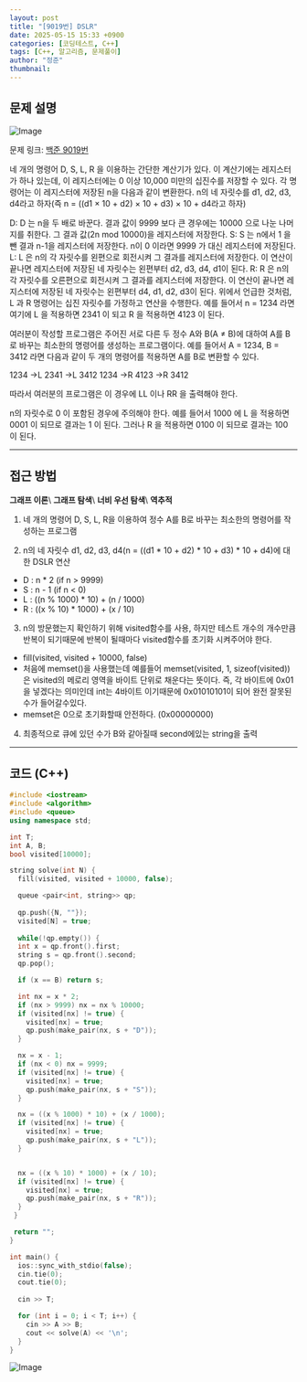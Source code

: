 ```yaml
---
layout: post
title: "[9019번] DSLR"
date: 2025-05-15 15:33 +0900
categories: [코딩테스트, C++]
tags: [C++, 알고리즘, 문제풀이]
author: "정준"
thumbnail: 
---
```


## 문제 설명

![Image](https://github.com/user-attachments/assets/0d306326-dc4e-4943-a2d8-3f5f85a997e0)

문제 링크: [백준 9019번](https://www.acmicpc.net/problem/9019)

네 개의 명령어 D, S, L, R 을 이용하는 간단한 계산기가 있다. 이 계산기에는 레지스터가 하나 있는데, 이 레지스터에는 0 이상 10,000 미만의 십진수를 저장할 수 있다. 각 명령어는 이 레지스터에 저장된 n을 다음과 같이 변환한다. n의 네 자릿수를 d1, d2, d3, d4라고 하자(즉 n = ((d1 × 10 + d2) × 10 + d3) × 10 + d4라고 하자)

D: D 는 n을 두 배로 바꾼다. 결과 값이 9999 보다 큰 경우에는 10000 으로 나눈 나머지를 취한다. 그 결과 값(2n mod 10000)을 레지스터에 저장한다.
S: S 는 n에서 1 을 뺀 결과 n-1을 레지스터에 저장한다. n이 0 이라면 9999 가 대신 레지스터에 저장된다.
L: L 은 n의 각 자릿수를 왼편으로 회전시켜 그 결과를 레지스터에 저장한다. 이 연산이 끝나면 레지스터에 저장된 네 자릿수는 왼편부터 d2, d3, d4, d1이 된다.
R: R 은 n의 각 자릿수를 오른편으로 회전시켜 그 결과를 레지스터에 저장한다. 이 연산이 끝나면 레지스터에 저장된 네 자릿수는 왼편부터 d4, d1, d2, d3이 된다.
위에서 언급한 것처럼, L 과 R 명령어는 십진 자릿수를 가정하고 연산을 수행한다. 예를 들어서 n = 1234 라면 여기에 L 을 적용하면 2341 이 되고 R 을 적용하면 4123 이 된다.

여러분이 작성할 프로그램은 주어진 서로 다른 두 정수 A와 B(A ≠ B)에 대하여 A를 B로 바꾸는 최소한의 명령어를 생성하는 프로그램이다. 예를 들어서 A = 1234, B = 3412 라면 다음과 같이 두 개의 명령어를 적용하면 A를 B로 변환할 수 있다.

1234 →L 2341 →L 3412
1234 →R 4123 →R 3412

따라서 여러분의 프로그램은 이 경우에 LL 이나 RR 을 출력해야 한다.

n의 자릿수로 0 이 포함된 경우에 주의해야 한다. 예를 들어서 1000 에 L 을 적용하면 0001 이 되므로 결과는 1 이 된다. 그러나 R 을 적용하면 0100 이 되므로 결과는 100 이 된다.

---

## 접근 방법

**그래프 이론**\\
**그래프 탐색**\\
**너비 우선 탐색**\\
**역추적**

1. 네 개의 명령어 D, S, L, R을 이용하여 정수 A를 B로 바꾸는 최소한의 명령어를 작성하는 프로그램

2. n의 네 자릿수 d1, d2, d3, d4(n = ((d1 * 10 + d2) * 10 + d3) * 10 + d4)에 대한 DSLR 연산
- D : n * 2 (if n > 9999)
- S : n - 1 (if n < 0)
- L : ((n % 1000) * 10) + (n / 1000)
- R : ((x % 10) * 1000) + (x / 10)

3. n의 방문했는지 확인하기 위해 visited함수를 사용, 하지만 테스트 개수의 개수만큼 반복이 되기때문에 반복이 될때마다 visited함수를 초기화 시켜주어야 한다.
- fill(visited, visited + 10000, false)
- 처음에 memset()을 사용했는데 예를들어 memset(visited, 1, sizeof(visited))은 visited의 메로리 영역을 바이트 단위로 채운다는 뜻이다. 즉, 각 바이트에 0x01을 넣겠다는 의미인데 int는 4바이트 이기때문에 0x01010101이 되어 완전 잘못된 수가 들어갈수있다. 
- memset은 0으로 초기화할때 안전하다. (0x00000000)

4. 최종적으로 큐에 있던 수가 B와 같아질때 second에있는 string을 출력

---

## 코드 (C++)

```cpp
#include <iostream>
#include <algorithm>
#include <queue>
using namespace std;

int T;
int A, B;
bool visited[10000];

string solve(int N) {
  fill(visited, visited + 10000, false);

  queue <pair<int, string>> qp;
  
  qp.push({N, ""});
  visited[N] = true;
  
  while(!qp.empty()) {
  int x = qp.front().first;
  string s = qp.front().second;
  qp.pop();

  if (x == B) return s;

  int nx = x * 2;
  if (nx > 9999) nx = nx % 10000;
  if (visited[nx] != true) {
    visited[nx] = true;
    qp.push(make_pair(nx, s + "D"));
  }

  nx = x - 1;
  if (nx < 0) nx = 9999;
  if (visited[nx] != true) {
    visited[nx] = true;
    qp.push(make_pair(nx, s + "S"));
  }

  nx = ((x % 1000) * 10) + (x / 1000);
  if (visited[nx] != true) {
    visited[nx] = true;
    qp.push(make_pair(nx, s + "L"));
  }


  nx = ((x % 10) * 1000) + (x / 10);
  if (visited[nx] != true) {
    visited[nx] = true;
    qp.push(make_pair(nx, s + "R"));
  }
 }

 return "";
}

int main() { 
  ios::sync_with_stdio(false);
  cin.tie(0);
  cout.tie(0);
  
  cin >> T;

  for (int i = 0; i < T; i++) {
    cin >> A >> B;
    cout << solve(A) << '\n';
  }
}
```

![Image](https://github.com/user-attachments/assets/6fccb17e-d3c6-43a9-8e62-081b4fa6b19d)
